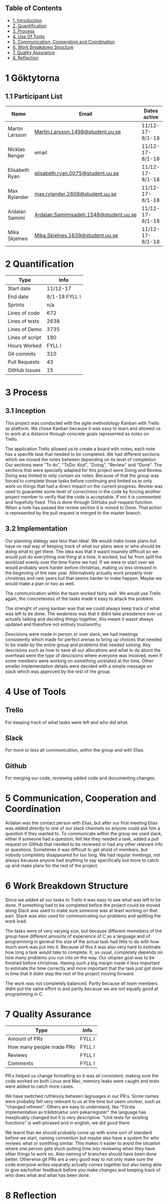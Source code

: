 ## Table of Contents
* [1. Introduction](#1-göktytorna)
* [2. Quantification](#2-quantification)
* [3. Process](#3-process)
* [4. Use Of Tools](#4-use-of-tools)
* [5. Communication, Cooperation and Coordination](#5-communication-cooperation-and-coordination)
* [6. Work Breakdown Structure](#6-work-breakdown-structure)
* [7. Quality Assurance](#7-quality-assurance)
* [8. Reflection](#8-reflection)

# 1 Göktytorna
## 1.1 Participant List

| Name | Email | Dates active |
| ------------- | ------------- | ------------- |
| Martin Larsson | Martin.Larsson.1498@student.uu.se | 11/12-17-8/1-18 |
| Nicklas Renger  | email  | 11/12-17-8/1-18 |  
| Elisabeth Ryan  | elisabeth.ryan.0075@student.uu.se | 11/12-17-8/1-18 |
| Max Rylander | max.rylander.2608@student.uu.se  | 11/12-17-8/1-18 |
| Ardalan Samimi | Ardalan.Samimisadeh.1548@student.uu.se  | 11/12-17-8/1-18 | 
| Mika Skjelnes | Mika.Skjelnes.1639@student.uu.se | 11/12-17-8/1-18 |

# 2 Quantification

| Type | Info |
|------|------|
| Start date | 11/12-17 |
| End date | 8/1-18 FYLL I |
| Sprints | n/a |
| Lines of code | 672 |
| Lines of tests | 2638 |
| Lines of Demo | 3735 |
| Lines of script | 180 |
| Hours Worked | FYLL I |
| Git commits | 310 |
| Pull Requests | 43 |
| GitHub Issues | 15 |

# 3 Process
## 3.1 Inception

This project was conducted with the agile methodology Kanban with Trello as platform.
We chose Kanban because it was easy to learn and allowed us to work at a distance
through concrete goals represented as notes on Trello.

The application Trello allowed us to create a board with notes, each note has a specifik task that needed to be completed. We had different sections which we moved the notes between depending on its level of completion.
Our sections were "To do", "ToDo: Kod", "Doing", "Review" and "Done". The sections that were
specially adapted for this project were Doing and Review. Doing was limited to
only contain six notes. Because of that the group was forced to complete those tasks
before continuing and limited us to only work on things that had a direct
impact on the current progress. Review was used to guarantee some level
of correctness in the code by forcing another project member to verify that
the code is acceptable. If not it is commented and hopefully fixed. This is
done through GitHubs pull-request function. When a note has passed the review section
it is moved to Done. That action is represented by the pull request is merged
to the master branch.

## 3.2 Implementation
Our planning stategy was less than ideal. We would make loose plans but have no real way of keeping track of what our plans were or who should be doing what to get there. The idea was that it wasnt insanely difficult so we would just do everything one thing at a time. It worked, but far from split the workload evenly over the time frame we had. 
If we were to start over we would probably work harder before christmas, making us less stressed in the beginning of the new year. Alternatively actually work properly over christmas and new years but that seems harder to make happen. Maybe we would make a plan or two as well.

The communication within the team worked fairly well. We would use Trello again, the concreteness of the tasks made it easy to attack the problem.

The strenght of using kanban was that we could always keep track of what was left to be done. The weakness was that it didnt take presidence over us actually talking and deciding things together, this meant it wasnt always updated and therefore not entirely trustworthy. 

Descisions were made in person or over slack, we had meetings consistently which made for perfect arenas to bring up choices that needed to be made by the entire group and problems that needed solving. Key descisions such as how to save all our allocations and what to do about the overhead were the type of descisions where everyone was involved, even if some members were working on something unrelated at the time. Other smaller implementation details were decided with a simple message on slack which was approved by the rest of the group.


# 4 Use of Tools
## Trello
For keeping track of what tasks were left and who did what.
## Slack
For more or less all communication, within the group and with Elias.
## Github
For merging our code, reviewing added code and documenting changes.

# 5 Communication, Cooperation and Coordination
Ardalan was the contact person with Elias, but after our first meeting Elias was added directly to one of our slack channels so anyone could ask him a question if they wanted to. To communicate within the group we used slack, either if someone had a question, felt like they needed a task, added a pull request on GitHub that needed to be reviewed or had any other relevant info or questions. Sometimes it was difficult to get ahold of members, but nobody completely disappeared for too long. We had regular meetings, not always because anyone had anything to say specifically but more to catch up and make plans for the rest of the project.
# 6 Work Breakdown Structure
Since we added all our tasks to Trello it was easy to see what was left to be done. If something had to be completed before the project could be moved along Slack was used to make sure someone was at least working on that part.
Slack was also used for communicating our problems and splitting the work load.

The tasks were of very varying size, but because different memebers of the group have different amounts of experience of C as a language and of programming in general the size of the actual task had little to do with how much work was put into it. Because of this it was also very hard to estimate how long a task would take to complete. It, as usual, completely depends on how many problems you run into on the way. Our utopian goal was to be finished before christmas. Having such a big margin made it less important to estimate the time correctly and more important that the task just got done in time that it didnt stop the rest of the project moving forward.

The work was not completely balanced. Partly because all team members didnt put the same effort in and partly because we are not equally good at programming in C.

# 7 Quality Assurance

| Type | Info |
|------|------|
| Amount of PRs | FYLL I |
| How many people made PRs | FYLL I |
| Reviews | FYLL I |
| Comments | FYLL I |

PR:s helped us change formatting so it was all consistent, making sure the code worked on both Linux and Mac, memory leaks were caught and tests were added to catch more cases.

We have switched ruthlessly between lagnuages in our PR:s. Some names were probably felt very relevant to us at the time but seem unclear, such as "changed refmem". Others are easy to understand, like "Första implementation av trädstruktur som pekarregister" the language has inexplicably changed but it is very descriptive. "Unit tests for existing functions" is well-phrased and in english, we did good there.

We learnt that we should probably come up with some sort of standard before we start, naming convention but maybe also have a system for who reviews what or somthing similar. This makes it easier to avoid the situation where one person gets stuck putting time into reviewing when they have other things to work on. Also naming of branches should have been done better. Otherwise git PRs are a very good way to not only make sure the code everyone writes separatly actually comes together but also being able to give eachother feedback before you make changes and keeping track of who does what and what has been done.

# 8 Reflection
